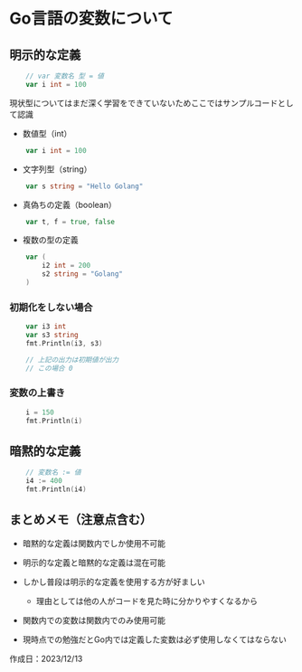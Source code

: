 # Go言語の変数について

## 明示的な定義

```go:main.go
    // var 変数名 型 = 値
    var i int = 100
```

現状型についてはまだ深く学習をできていないためここではサンプルコードとして認識

- 数値型（int）
```go:main.go
    var i int = 100
```

- 文字列型（string）
```go:main.go
    var s string = "Hello Golang"
```

- 真偽ちの定義（boolean）
```go:main.go
    var t, f = true, false
```

- 複数の型の定義
```golang:main.go
    var (
        i2 int = 200
        s2 string = "Golang"
    )
```

### 初期化をしない場合

```go:main.go
    var i3 int
    var s3 string
    fmt.Println(i3, s3)

    // 上記の出力は初期値が出力
    // この場合 0
```

### 変数の上書き

```go:main.go
	i = 150
	fmt.Println(i)
```


## 暗黙的な定義

```go:main.go
	// 変数名 := 値
	i4 := 400
	fmt.Println(i4)
```


## まとめメモ（注意点含む）
- 暗黙的な定義は関数内でしか使用不可能
- 明示的な定義と暗黙的な定義は混在可能
- しかし普段は明示的な定義を使用する方が好ましい
    - 理由としては他の人がコードを見た時に分かりやすくなるから

- 関数内での変数は関数内でのみ使用可能
- 現時点での勉強だとGo内では定義した変数は必ず使用しなくてはならない

作成日：2023/12/13
